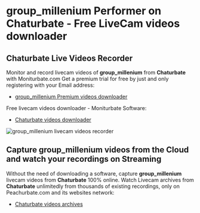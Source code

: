 # group_millenium Performer on Chaturbate - Free LiveCam videos downloader

## Chaturbate Live Videos Recorder

Monitor and record livecam videos of **group_millenium** from **Chaturbate** with Moniturbate.com
Get a premium trial for free by just and only registering with your Email address:
* [group_millenium Premium videos downloader](https://moniturbate.com/request-demo-licence-key.html)

Free livecam videos downloader - Moniturbate Software:
* [Chaturbate videos downloader](https://moniturbate.com/moniturbate-download-software.html)

![group_millenium livecam videos recorder](https://peachurnet.com/templates/moniturbate-software.png)


## Capture group_millenium videos from the Cloud and watch your recordings on Streaming

Without the need of downloading a software, capture **group_millenium** livecam videos from **Chaturbate** 100% online.
Watch Livecam archives from **Chaturbate** unlimitedly from thousands of existing recordings, only on Peachurbate.com and its websites network:
* [Chaturbate videos archives](https://peachurnet.com/)